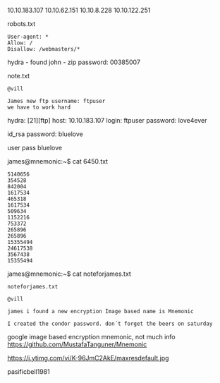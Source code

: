 10.10.183.107
10.10.62.151
10.10.8.228
10.10.122.251

robots.txt
```
User-agent: *
Allow: / 
Disallow: /webmasters/*
```


hydra - found 
john - zip password: 00385007

note.txt
```
@vill

James new ftp username: ftpuser
we have to work hard

```

hydra:
[21][ftp] host: 10.10.183.107   login: ftpuser   password: love4ever

id_rsa 
password: bluelove

user pass bluelove

james@mnemonic:~$ cat 6450.txt
```
5140656
354528
842004
1617534
465318
1617534
509634
1152216
753372
265896
265896
15355494
24617538
3567438
15355494
```

james@mnemonic:~$ cat noteforjames.txt
```
noteforjames.txt

@vill

james i found a new encryption İmage based name is Mnemonic  

I created the condor password. don´t forget the beers on saturday
```

google image based encryption mnemonic, not much info
https://github.com/MustafaTanguner/Mnemonic

https://i.ytimg.com/vi/K-96JmC2AkE/maxresdefault.jpg


pasificbell1981


